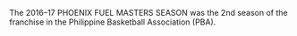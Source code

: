 The 2016–17 PHOENIX FUEL MASTERS SEASON was the 2nd season of the franchise in the Philippine Basketball Association (PBA).
